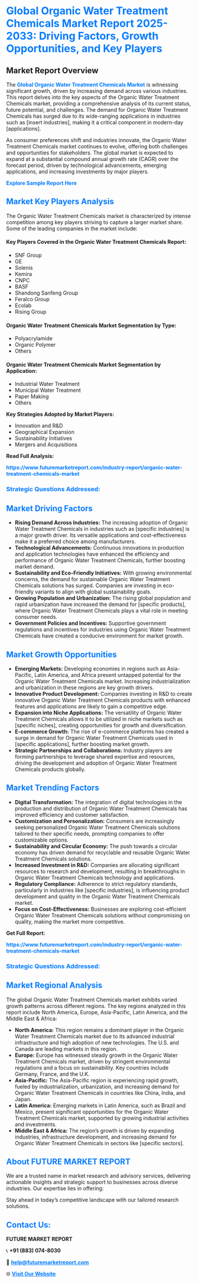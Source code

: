 <h1 style="color: #007BFF;">Global Organic Water Treatment Chemicals Market Report 2025-2033: Driving Factors, Growth Opportunities, and Key Players</h1>

<section id="overview">
<h2>Market Report Overview</h2>
<p>The <a href="https://www.futuremarketreport.com/industry-report/organic-water-treatment-chemicals-market" style="color: #007BFF; text-decoration: none;"><strong>Global Organic Water Treatment Chemicals Market</strong></a> is witnessing significant growth, driven by increasing demand across various industries. This report delves into the key aspects of the Organic Water Treatment Chemicals market, providing a comprehensive analysis of its current status, future potential, and challenges. The demand for Organic Water Treatment Chemicals has surged due to its wide-ranging applications in industries such as [insert industries], making it a critical component in modern-day [applications].</p>
<p>As consumer preferences shift and industries innovate, the Organic Water Treatment Chemicals market continues to evolve, offering both challenges and opportunities for stakeholders. The global market is expected to expand at a substantial compound annual growth rate (CAGR) over the forecast period, driven by technological advancements, emerging applications, and increasing investments by major players.</p>
</section>

<section id="overview">
<p><a href="https://www.futuremarketreport.com/request-sample/reportId=114661" style="color: #007BFF; text-decoration: none;"><strong>Explore Sample Report Here</strong></a></p>
</section>

<section id="key-players">
<h2 style="color: #007BFF;">Market Key Players Analysis</h2>
<p>The Organic Water Treatment Chemicals market is characterized by intense competition among key players striving to capture a larger market share. Some of the leading companies in the market include:</p>
<h4>Key Players Covered in the Organic Water Treatment Chemicals Report:</h4>
<ul><li>SNF Group</li><li>GE</li><li>Solenis</li><li>Kemira</li><li>CNPC</li><li>BASF</li><li>Shandong Sanfeng Group</li><li>Feralco Group</li><li>Ecolab</li><li>Rising Group</li></ul>
<h4>Organic Water Treatment Chemicals Market Segmentation by Type:</h4>
<ul><li>Polyacrylamide</li><li>Organic Polymer</li><li>Others</li></ul>

<h4>Organic Water Treatment Chemicals Market Segmentation by Application:</h4>
<ul><li>Industrial Water Treatment</li><li>Municipal Water Treatment</li><li>Paper Making</li><li>Others</li></ul>
<p><strong>Key Strategies Adopted by Market Players:</strong></p>
<ul>
<li>Innovation and R&D</li>
<li>Geographical Expansion</li>
<li>Sustainability Initiatives</li>
<li>Mergers and Acquisitions</li>
</ul>
</section>

<section>
<p><strong>Read Full Analysis: </strong></p><a href="https://www.futuremarketreport.com/industry-report/organic-water-treatment-chemicals-market" style="color: #007BFF; text-decoration: none;"><strong>https://www.futuremarketreport.com/industry-report/organic-water-treatment-chemicals-market</strong></a>
<h3 style="color: #007BFF;">Strategic Questions Addressed:</h3>
</section>

<section id="driving-factors">
<h2 style="color: #007BFF;">Market Driving Factors</h2>
<ul>
<li><strong>Rising Demand Across Industries:</strong> The increasing adoption of Organic Water Treatment Chemicals in industries such as [specific industries] is a major growth driver. Its versatile applications and cost-effectiveness make it a preferred choice among manufacturers.</li>
<li><strong>Technological Advancements:</strong> Continuous innovations in production and application technologies have enhanced the efficiency and performance of Organic Water Treatment Chemicals, further boosting market demand.</li>
<li><strong>Sustainability and Eco-Friendly Initiatives:</strong> With growing environmental concerns, the demand for sustainable Organic Water Treatment Chemicals solutions has surged. Companies are investing in eco-friendly variants to align with global sustainability goals.</li>
<li><strong>Growing Population and Urbanization:</strong> The rising global population and rapid urbanization have increased the demand for [specific products], where Organic Water Treatment Chemicals plays a vital role in meeting consumer needs.</li>
<li><strong>Government Policies and Incentives:</strong> Supportive government regulations and incentives for industries using Organic Water Treatment Chemicals have created a conducive environment for market growth.</li>
</ul>
</section>

<section id="growth-opportunities">
<h2 style="color: #007BFF;">Market Growth Opportunities</h2>
<ul>
<li><strong>Emerging Markets:</strong> Developing economies in regions such as Asia-Pacific, Latin America, and Africa present untapped potential for the Organic Water Treatment Chemicals market. Increasing industrialization and urbanization in these regions are key growth drivers.</li>
<li><strong>Innovative Product Development:</strong> Companies investing in R&D to create innovative Organic Water Treatment Chemicals products with enhanced features and applications are likely to gain a competitive edge.</li>
<li><strong>Expansion into Niche Applications:</strong> The versatility of Organic Water Treatment Chemicals allows it to be utilized in niche markets such as [specific niches], creating opportunities for growth and diversification.</li>
<li><strong>E-commerce Growth:</strong> The rise of e-commerce platforms has created a surge in demand for Organic Water Treatment Chemicals used in [specific applications], further boosting market growth.</li>
<li><strong>Strategic Partnerships and Collaborations:</strong> Industry players are forming partnerships to leverage shared expertise and resources, driving the development and adoption of Organic Water Treatment Chemicals products globally.</li>
</ul>
</section>

<section id="trending-factors">
<h2 style="color: #007BFF;">Market Trending Factors</h2>
<ul>
<li><strong>Digital Transformation:</strong> The integration of digital technologies in the production and distribution of Organic Water Treatment Chemicals has improved efficiency and customer satisfaction.</li>
<li><strong>Customization and Personalization:</strong> Consumers are increasingly seeking personalized Organic Water Treatment Chemicals solutions tailored to their specific needs, prompting companies to offer customizable options.</li>
<li><strong>Sustainability and Circular Economy:</strong> The push towards a circular economy has driven demand for recyclable and reusable Organic Water Treatment Chemicals solutions.</li>
<li><strong>Increased Investment in R&D:</strong> Companies are allocating significant resources to research and development, resulting in breakthroughs in Organic Water Treatment Chemicals technology and applications.</li>
<li><strong>Regulatory Compliance:</strong> Adherence to strict regulatory standards, particularly in industries like [specific industries], is influencing product development and quality in the Organic Water Treatment Chemicals market.</li>
<li><strong>Focus on Cost-Effectiveness:</strong> Businesses are exploring cost-efficient Organic Water Treatment Chemicals solutions without compromising on quality, making the market more competitive.</li>
</ul>
</section>

<section>
<p><strong>Get Full Report: </strong></p><a href="https://www.futuremarketreport.com/industry-report/organic-water-treatment-chemicals-market" style="color: #007BFF; text-decoration: none;"><strong>https://www.futuremarketreport.com/industry-report/organic-water-treatment-chemicals-market</strong></a>
<h3 style="color: #007BFF;">Strategic Questions Addressed:</h3>
</section>


<section id="regional-analysis">
<h2 style="color: #007BFF;">Market Regional Analysis</h2>
<p>The global Organic Water Treatment Chemicals market exhibits varied growth patterns across different regions. The key regions analyzed in this report include North America, Europe, Asia-Pacific, Latin America, and the Middle East & Africa:</p>
<ul>
<li><strong>North America:</strong> This region remains a dominant player in the Organic Water Treatment Chemicals market due to its advanced industrial infrastructure and high adoption of new technologies. The U.S. and Canada are leading markets in this region.</li>
<li><strong>Europe:</strong> Europe has witnessed steady growth in the Organic Water Treatment Chemicals market, driven by stringent environmental regulations and a focus on sustainability. Key countries include Germany, France, and the U.K.</li>
<li><strong>Asia-Pacific:</strong> The Asia-Pacific region is experiencing rapid growth, fueled by industrialization, urbanization, and increasing demand for Organic Water Treatment Chemicals in countries like China, India, and Japan.</li>
<li><strong>Latin America:</strong> Emerging markets in Latin America, such as Brazil and Mexico, present significant opportunities for the Organic Water Treatment Chemicals market, supported by growing industrial activities and investments.</li>
<li><strong>Middle East & Africa:</strong> The region’s growth is driven by expanding industries, infrastructure development, and increasing demand for Organic Water Treatment Chemicals in sectors like [specific sectors].</li>
</ul>
</section>

<footer>
<h2 style="color: #007BFF;">About FUTURE MARKET REPORT</h2>
<p>We are a trusted name in market research and advisory services, delivering actionable insights and strategic support to businesses across diverse industries. Our expertise lies in offering:</p>

<p>Stay ahead in today’s competitive landscape with our tailored research solutions.</p>

<h2 style="color: #007BFF;">Contact Us:</h2>
<p><strong>FUTURE MARKET REPORT</strong></p>
<p>📞 <strong>+91 (883) 074-8030</strong></p>
<p>📧 <strong><a href="mailto:help@futuremarketreport.com" style="color: #007BFF;">help@futuremarketreport.com</a></strong></p>
<p>🌐 <strong><a href="https://www.futuremarketreport.com/" style="color: #007BFF;">Visit Our Website</a></strong></p>
</footer>